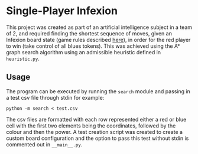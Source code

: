# Single-Player Infexion
This project was created as part of an artificial intelligence subject in a team of 2, and required finding the shortest sequence of moves, given an Infexion board state (game rules described [here](https://github.com/tristankthomas/two-player-infexion)), in order for the red player to win (take control of all blues tokens). This was achieved using the A* graph search algorithm using an admissible heuristic defined in `heuristic.py`. 
## Usage
The program can be executed by running the `search` module and passing in a test csv file through stdin for example:
```
python -m search < test.csv
```
The csv files are formatted with each row represented either a red or blue cell with the first two elements being the coordinates, followed by the colour and then the power. A test creation script was created to create a custom board configuration and the option to pass this test without stdin is commented out in `__main__.py`.

